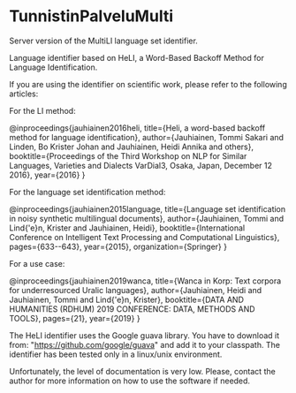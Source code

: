 # TunnistinPalveluMulti
Server version of the MultiLI language set identifier.

Language identifier based on HeLI, a Word-Based Backoff Method for Language Identification.

If you are using the identifier on scientific work, please refer to the following articles:

For the LI method:

@inproceedings{jauhiainen2016heli, title={Heli, a word-based backoff method for language identification}, author={Jauhiainen, Tommi Sakari and Linden, Bo Krister Johan and Jauhiainen, Heidi Annika and others}, booktitle={Proceedings of the Third Workshop on NLP for Similar Languages, Varieties and Dialects VarDial3, Osaka, Japan, December 12 2016}, year={2016} }

For the language set identification method:

@inproceedings{jauhiainen2015language,
  title={Language set identification in noisy synthetic multilingual documents},
  author={Jauhiainen, Tommi and Lind{\'e}n, Krister and Jauhiainen, Heidi},
  booktitle={International Conference on Intelligent Text Processing and Computational Linguistics},
  pages={633--643},
  year={2015},
  organization={Springer}
}

For a use case:

@inproceedings{jauhiainen2019wanca, title={Wanca in Korp: Text corpora for underresourced Uralic languages}, author={Jauhiainen, Heidi and Jauhiainen, Tommi and Lind{'e}n, Krister}, booktitle={DATA AND HUMANITIES (RDHUM) 2019 CONFERENCE: DATA, METHODS AND TOOLS}, pages={21}, year={2019} }

The HeLI identifier uses the Google guava library. You have to download it from: "https://github.com/google/guava" and add it to your classpath. The identifier has been tested only in a linux/unix environment.

Unfortunately, the level of documentation is very low. Please, contact the author for more information on how to use the software if needed.

